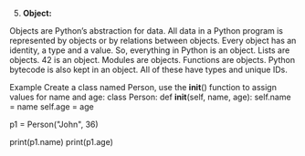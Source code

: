 5. **Object:**

Objects are Python’s abstraction for data. All data in a Python program is represented by objects or by relations between objects. 
Every object has an identity, a type and a value. So, everything in Python is an object. Lists are objects. 42 is an object. Modules are objects. Functions are objects. Python bytecode is also kept in an object. All of these have types and unique IDs.

Example
Create a class named Person, use the __init__() function to assign values for name and age: class Person:
  def __init__(self, name, age):
    self.name = name
    self.age = age

p1 = Person("John", 36)

print(p1.name)
print(p1.age)
